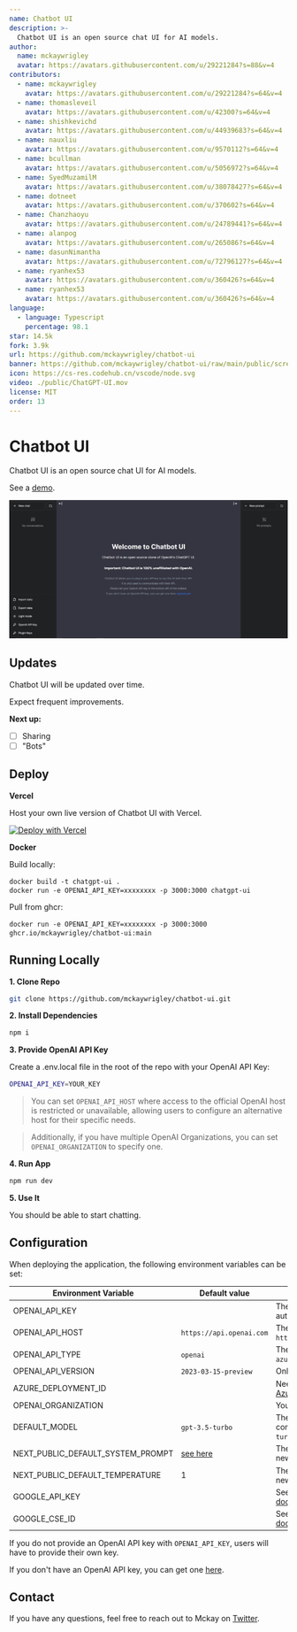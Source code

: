 ```yaml
---
name: Chatbot UI
description: >-
  Chatbot UI is an open source chat UI for AI models.
author:
  name: mckaywrigley
  avatar: https://avatars.githubusercontent.com/u/29221284?s=88&v=4
contributors:
  - name: mckaywrigley
    avatar: https://avatars.githubusercontent.com/u/29221284?s=64&v=4
  - name: thomasleveil
    avatar: https://avatars.githubusercontent.com/u/42300?s=64&v=4
  - name: shishkevichd
    avatar: https://avatars.githubusercontent.com/u/44939683?s=64&v=4
  - name: nauxliu
    avatar: https://avatars.githubusercontent.com/u/9570112?s=64&v=4
  - name: bcullman
    avatar: https://avatars.githubusercontent.com/u/5056972?s=64&v=4
  - name: SyedMuzamilM
    avatar: https://avatars.githubusercontent.com/u/38078427?s=64&v=4
  - name: dotneet
    avatar: https://avatars.githubusercontent.com/u/370602?s=64&v=4
  - name: Chanzhaoyu
    avatar: https://avatars.githubusercontent.com/u/24789441?s=64&v=4
  - name: alanpog
    avatar: https://avatars.githubusercontent.com/u/265086?s=64&v=4
  - name: dasunNimantha
    avatar: https://avatars.githubusercontent.com/u/72796127?s=64&v=4
  - name: ryanhex53   
    avatar: https://avatars.githubusercontent.com/u/360426?s=64&v=4
  - name: ryanhex53
    avatar: https://avatars.githubusercontent.com/u/360426?s=64&v=4
language:
  - language: Typescript
    percentage: 98.1
star: 14.5k
fork: 3.9k
url: https://github.com/mckaywrigley/chatbot-ui
banner: https://github.com/mckaywrigley/chatbot-ui/raw/main/public/screenshots/screenshot-0402023.jpg
icon: https://cs-res.codehub.cn/vscode/node.svg
video: ./public/ChatGPT-UI.mov
license: MIT
order: 13
---
```


# Chatbot UI

Chatbot UI is an open source chat UI for AI models.

See a [demo](https://twitter.com/mckaywrigley/status/1640380021423603713?s=46&t=AowqkodyK6B4JccSOxSPew).

![Chatbot UI](./public/screenshots/screenshot-0402023.jpg)

## Updates

Chatbot UI will be updated over time.

Expect frequent improvements.

**Next up:**

- [ ] Sharing
- [ ] "Bots"

## Deploy

**Vercel**

Host your own live version of Chatbot UI with Vercel.

[![Deploy with Vercel](https://vercel.com/button)](https://vercel.com/new/clone?repository-url=https%3A%2F%2Fgithub.com%2Fmckaywrigley%2Fchatbot-ui)

**Docker**

Build locally:

```shell
docker build -t chatgpt-ui .
docker run -e OPENAI_API_KEY=xxxxxxxx -p 3000:3000 chatgpt-ui
```

Pull from ghcr:

```
docker run -e OPENAI_API_KEY=xxxxxxxx -p 3000:3000 ghcr.io/mckaywrigley/chatbot-ui:main
```

## Running Locally

**1. Clone Repo**

```bash
git clone https://github.com/mckaywrigley/chatbot-ui.git
```

**2. Install Dependencies**

```bash
npm i
```

**3. Provide OpenAI API Key**

Create a .env.local file in the root of the repo with your OpenAI API Key:

```bash
OPENAI_API_KEY=YOUR_KEY
```

> You can set `OPENAI_API_HOST` where access to the official OpenAI host is restricted or unavailable, allowing users to configure an alternative host for their specific needs.

> Additionally, if you have multiple OpenAI Organizations, you can set `OPENAI_ORGANIZATION` to specify one.

**4. Run App**

```bash
npm run dev
```

**5. Use It**

You should be able to start chatting.

## Configuration

When deploying the application, the following environment variables can be set:

| Environment Variable              | Default value                  | Description                                                                                                                               |
| --------------------------------- | ------------------------------ | ----------------------------------------------------------------------------------------------------------------------------------------- |
| OPENAI_API_KEY                    |                                | The default API key used for authentication with OpenAI                                                                                   |
| OPENAI_API_HOST                   | `https://api.openai.com`       | The base url, for Azure use `https://<endpoint>.openai.azure.com`                                                                         |
| OPENAI_API_TYPE                   | `openai`                       | The API type, options are `openai` or `azure`                                                                                             |
| OPENAI_API_VERSION                | `2023-03-15-preview`           | Only applicable for Azure OpenAI                                                                                                          |
| AZURE_DEPLOYMENT_ID               |                                | Needed when Azure OpenAI, Ref [Azure OpenAI API](https://learn.microsoft.com/zh-cn/azure/cognitive-services/openai/reference#completions) |
| OPENAI_ORGANIZATION               |                                | Your OpenAI organization ID                                                                                                               |
| DEFAULT_MODEL                     | `gpt-3.5-turbo`                | The default model to use on new conversations, for Azure use `gpt-35-turbo`                                                               |
| NEXT_PUBLIC_DEFAULT_SYSTEM_PROMPT | [see here](utils/app/const.ts) | The default system prompt to use on new conversations                                                                                     |
| NEXT_PUBLIC_DEFAULT_TEMPERATURE   | 1                              | The default temperature to use on new conversations                                                                                       |
| GOOGLE_API_KEY                    |                                | See [Custom Search JSON API documentation][GCSE]                                                                                          |
| GOOGLE_CSE_ID                     |                                | See [Custom Search JSON API documentation][GCSE]                                                                                          |

If you do not provide an OpenAI API key with `OPENAI_API_KEY`, users will have to provide their own key.

If you don't have an OpenAI API key, you can get one [here](https://platform.openai.com/account/api-keys).

## Contact

If you have any questions, feel free to reach out to Mckay on [Twitter](https://twitter.com/mckaywrigley).

[GCSE]: https://developers.google.com/custom-search/v1/overview